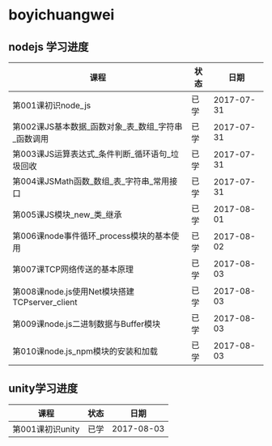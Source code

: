 # boyichuangwei
## nodejs 学习进度

| 课程 | 状态 | 日期 |
| --- | --- | --- |
| 第001课初识node_js | 已学 | 2017-07-31 |
| 第002课JS基本数据_函数对象_表_数组_字符串_函数调用 | 已学 | 2017-07-31 |
| 第003课JS运算表达式_条件判断_循环语句_垃圾回收 | 已学 | 2017-07-31 |
| 第004课JSMath函数_数组_表_字符串_常用接口 | 已学 | 2017-07-31 |
| 第005课JS模块_new_类_继承 | 已学 | 2017-08-01 |
| 第006课node事件循环_process模块的基本使用 | 已学 | 2017-08-02 |
| 第007课TCP网络传送的基本原理 | 已学 | 2017-08-03 |
| 第008课node.js使用Net模块搭建TCPserver_client | 已学 | 2017-08-03 |
| 第009课node.js二进制数据与Buffer模块 | 已学 | 2017-08-03 |
| 第010课node.js_npm模块的安装和加载 | 已学 | 2017-08-03 |

## unity学习进度
| 课程 | 状态 | 日期 |
| --- | --- | --- |
| 第001课初识unity | 已学 | 2017-08-03 |

